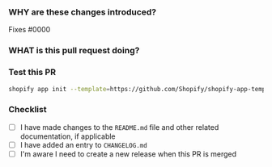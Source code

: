 <!--
  ☝️How to write a good PR title:
  - Prefix it with [Feature] (if applicable)
  - Start with a verb, for example: Add, Delete, Improve, Fix…
  - Give as much context as necessary and as little as possible
  - Prefix it with [WIP] while it’s a work in progress
-->

### WHY are these changes introduced?

Fixes #0000 <!-- link to issue if one exists -->

<!--
  Context about the problem that’s being addressed.
-->

### WHAT is this pull request doing?

<!--
  Summary of the changes committed.
  Before / after screenshots appreciated for UI changes.
-->

### Test this PR

```bash
shopify app init --template=https://github.com/Shopify/shopify-app-template-react-router#<your-branch-name>
```

### Checklist

- [ ] I have made changes to the `README.md` file and other related documentation, if applicable
- [ ] I have added an entry to `CHANGELOG.md`
- [ ] I'm aware I need to create a new release when this PR is merged